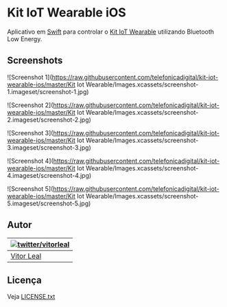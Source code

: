 # Kit IoT Wearable iOS

Aplicativo em [Swift](https://developer.apple.com/swift/) para controlar o [Kit IoT Wearable](http://iot.telefonicabeta.com) utilizando Bluetooth Low Energy.


## Screenshots

![Screenshot 1](https://raw.githubusercontent.com/telefonicadigital/kit-iot-wearable-ios/master/Kit Iot Wearable/Images.xcassets/screenshot-1.imageset/screenshot-1.jpg)

![Screenshot 2](https://raw.githubusercontent.com/telefonicadigital/kit-iot-wearable-ios/master/Kit Iot Wearable/Images.xcassets/screenshot-2.imageset/screenshot-2.jpg)

![Screenshot 3](https://raw.githubusercontent.com/telefonicadigital/kit-iot-wearable-ios/master/Kit Iot Wearable/Images.xcassets/screenshot-3.imageset/screenshot-3.jpg)

![Screenshot 4](https://raw.githubusercontent.com/telefonicadigital/kit-iot-wearable-ios/master/Kit Iot Wearable/Images.xcassets/screenshot-4.imageset/screenshot-4.jpg)

![Screenshot 5](https://raw.githubusercontent.com/telefonicadigital/kit-iot-wearable-ios/master/Kit Iot Wearable/Images.xcassets/screenshot-5.imageset/screenshot-5.jpg)


## Autor

| [![twitter/vitorleal](http://gravatar.com/avatar/e133221d7fbc0dee159dca127d2f6f00?s=80)](http://twitter.com/vitorleal "Follow @vitorleal on Twitter") |
|---|
| [Vitor Leal](http://vitorleal.com) |


## Licença

Veja [LICENSE.txt](https://github.com/telefonicadigital/kit-iot-wearable-ios/blob/master/LICENSE.txt)

